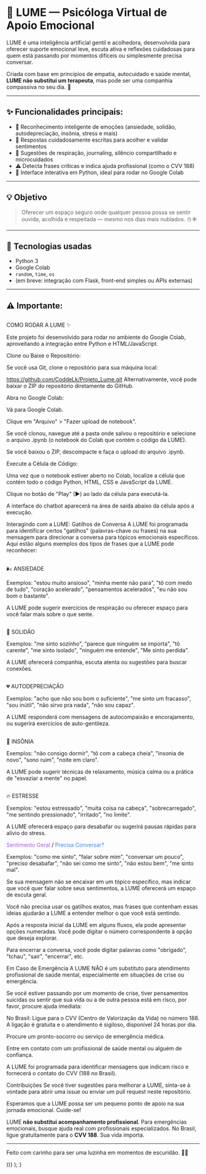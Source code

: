# 🧠 LUME — Psicóloga Virtual de Apoio Emocional

LUME é uma inteligência artificial gentil e acolhedora, desenvolvida para oferecer suporte emocional leve, escuta ativa e reflexões cuidadosas para quem está passando por momentos difíceis ou simplesmente precisa conversar.

Criada com base em princípios de empatia, autocuidado e saúde mental, **LUME não substitui um terapeuta**, mas pode ser uma companhia compassiva no seu dia. 🌱

---

## ✨ Funcionalidades principais:

* 💬 Reconhecimento inteligente de emoções (ansiedade, solidão, autodepreciação, insônia, stress e mais)
* 🌟 Respostas cuidadosamente escritas para acolher e validar sentimentos
* 🧘 Sugestões de respiração, journaling, silêncio compartilhado e microcuidados
* ⚠️ Detecta frases críticas e indica ajuda profissional (como o CVV 188)
* 🧡 Interface interativa em Python, ideal para rodar no Google Colab

---

## 💡 Objetivo

> Oferecer um espaço seguro onde qualquer pessoa possa se sentir ouvida, acolhida e respeitada — mesmo nos dias mais nublados. ☃️☀️

---

## 🧰 Tecnologias usadas

* Python 3
* Google Colab
* `random`, `time`, `os`
* (em breve: integração com Flask, front-end simples ou APIs externas)

---

## ⚠️ Importante:

##


COMO RODAR A LUME ✨

Este projeto foi desenvolvido para rodar no ambiente do Google Colab, aproveitando a integração entre Python e HTML/JavaScript.

Clone ou Baixe o Repositório:

Se você usa Git, clone o repositório para sua máquina local:

https://github.com/CoddeLk/Projeto_Lume.git
Alternativamente, você pode baixar o ZIP do repositório diretamente do GitHub.

Abra no Google Colab:

Vá para Google Colab.

Clique em "Arquivo" > "Fazer upload de notebook".

Se você clonou, navegue até a pasta onde salvou o repositório e selecione o arquivo .ipynb (o notebook do Colab que contém o código da LUME).

Se você baixou o ZIP, descompacte e faça o upload do arquivo .ipynb.

Execute a Célula de Código:

Uma vez que o notebook estiver aberto no Colab, localize a célula que contém todo o código Python, HTML, CSS e JavaScript da LUME.

Clique no botão de "Play" (▶) ao lado da célula para executá-la.

A interface do chatbot aparecerá na área de saída abaixo da célula após a execução.

Interagindo com a LUME: Gatilhos de Conversa
A LUME foi programada para identificar certos "gatilhos" (palavras-chave ou frases) na sua mensagem para direcionar a conversa para tópicos emocionais específicos. Aqui estão alguns exemplos dos tipos de frases que a LUME pode reconhecer:
##
🌬️ ANSIEDADE

Exemplos: "estou muito ansioso", "minha mente não para", "tô com medo de tudo", "coração acelerado", "pensamentos acelerados", "eu não sou bom o bastante".

A LUME pode sugerir exercícios de respiração ou oferecer espaço para você falar mais sobre o que sente.
##
🤍 SOLIDÃO

Exemplos: "me sinto sozinho", "parece que ninguém se importa", "tô carente", "me sinto isolado", "ninguém me entende", "Me sinto perdida".

A LUME oferecerá companhia, escuta atenta ou sugestões para buscar conexões.
##
💔 AUTODEPRECIAÇÃO

Exemplos: "acho que não sou bom o suficiente", "me sinto um fracasso", "sou inútil", "não sirvo pra nada", "não sou capaz".

A LUME responderá com mensagens de autocompaixão e encorajamento, ou sugerirá exercícios de auto-gentileza.
##
🌙 INSÔNIA

Exemplos: "não consigo dormir", "tô com a cabeça cheia", "insonia de novo", "sono ruim", "noite em claro".

A LUME pode sugerir técnicas de relaxamento, música calma ou a prática de "esvaziar a mente" no papel.
##
🔥 ESTRESSE

Exemplos: "estou estressado", "muita coisa na cabeça", "sobrecarregado", "me sentindo pressionado", "irritado", "no limite".

A LUME oferecerá espaço para desabafar ou sugerirá pausas rápidas para alívio do stress.

<span style="color:#A855F7;">Sentimento Geral</span> / <span style="color:#3B82F6;">Precisa Conversar?</span>


Exemplos: "como me sinto", "falar sobre mim", "conversar um pouco", "preciso desabafar", "não sei como me sinto", "não estou bem", "me sinto mal".

Se sua mensagem não se encaixar em um tópico específico, mas indicar que você quer falar sobre seus sentimentos, a LUME oferecerá um espaço de escuta geral.

Você não precisa usar os gatilhos exatos, mas frases que contenham essas ideias ajudarão a LUME a entender melhor o que você está sentindo.

Após a resposta inicial da LUME em alguns fluxos, ela pode apresentar opções numeradas. Você pode digitar o número correspondente à opção que deseja explorar.

Para encerrar a conversa, você pode digitar palavras como "obrigado", "tchau", "sair", "encerrar", etc.

Em Caso de Emergência
A LUME NÃO é um substituto para atendimento profissional de saúde mental, especialmente em situações de crise ou emergência.

Se você estiver passando por um momento de crise, tiver pensamentos suicidas ou sentir que sua vida ou a de outra pessoa está em risco, por favor, procure ajuda imediata:

No Brasil: Ligue para o CVV (Centro de Valorização da Vida) no número 188. A ligação é gratuita e o atendimento é sigiloso, disponível 24 horas por dia.

Procure um pronto-socorro ou serviço de emergência médica.

Entre em contato com um profissional de saúde mental ou alguém de confiança.

A LUME foi programada para identificar mensagens que indicam risco e fornecerá o contato do CVV (188 no Brasil).

Contribuições
Se você tiver sugestões para melhorar a LUME, sinta-se à vontade para abrir uma issue ou enviar um pull request neste repositório.

Esperamos que a LUME possa ser um pequeno ponto de apoio na sua jornada emocional. Cuide-se!

LUME **não substitui acompanhamento profissional**. Para emergências emocionais, busque ajuda real com profissionais especializados.
No Brasil, ligue gratuitamente para o **CVV 188**. Sua vida importa.

---

Feito com carinho para ser uma luzinha em momentos de escuridão. 💫😊

))}
    </Tabs>
  );
}

